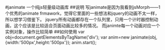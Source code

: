 #janimate
一个纯js轻量级动画库
##说明
写janimate是因为我看到jsMorph——1个优秀的animate frmawork，觉得它里面的一些想法和jquery的动画不太一样，所以想学习借鉴下。
jquery所有动画都存在一个队列里，只用一个计时器控制动画，这个应该是比较适合页面动画比较多的情况。
而janimte每一个动画对应一个实例对象，操作比较简单
##如何使用
    var obj=document.getElementsByTagName('div');
    var anim=new janimate(obj,{width:'500px',height:'500px'});
    anim.start();
